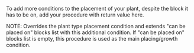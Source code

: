To add more conditions to the placement of your plant, despite the block it has to be on, 
add your procedure with return value here.

NOTE: Overrides the plant type placement condition and extends "can be placed on" blocks list with this additional condition. 
If "can be placed on" blocks list is empty, this procedure is used as the main placing/growth condition.